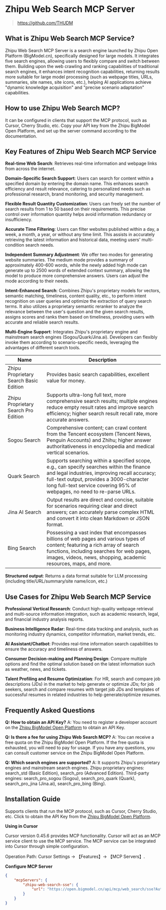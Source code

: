 # Zhipu Web Search MCP Server

> <https://github.com/THUDM>

## What is Zhipu Web Search MCP Service?

Zhipu Web Search MCP Server is a search engine launched by Zhipu Open Platform (BigModel.cn), specifically designed for large models. It integrates five search engines, allowing users to flexibly compare and switch between them. Building upon the web crawling and ranking capabilities of traditional search engines, it enhances intent recognition capabilities, returning results more suitable for large model processing (such as webpage titles, URLs, summaries, site names, site icons, etc.), helping AI applications achieve "dynamic knowledge acquisition" and "precise scenario adaptation" capabilities.

## How to use Zhipu Web Search MCP?

It can be configured in clients that support the MCP protocol, such as Cursor, Cherry Studio, etc. Copy your API key from the Zhipu BigModel Open Platform, and set up the server command according to the documentation.

## Key Features of Zhipu Web Search MCP Service

**Real-time Web Search**: Retrieves real-time information and webpage links from across the internet.

**Domain-Specific Search Support**: Users can search for content within a specified domain by entering the domain name. This enhances search efficiency and result relevance, catering to personalized needs such as professional research, brand monitoring, and security management.

**Flexible Result Quantity Customization**: Users can freely set the number of search results from 1 to 50 based on their requirements. This precise control over information quantity helps avoid information redundancy or insufficiency.

**Accurate Time Filtering**: Users can filter websites published within a day, a week, a month, a year, or without any time limit. This assists in accurately retrieving the latest information and historical data, meeting users' multi-condition search needs.

**Independent Summary Adjustment**: We offer two modes for generating website summaries. The medium mode provides a summary of approximately 400-600 words, while the newly added high mode can generate up to 2500 words of extended context summary, allowing the model to produce more comprehensive answers. Users can adjust the mode according to their needs.

**Intent-Enhanced Search**: Combines Zhipu's proprietary models for vectors, semantic matching, timeliness, content quality, etc., to perform intent recognition on user queries and optimize the extraction of query search terms. It also utilizes a proprietary semantic reranker to analyze the relevance between the user's question and the given search results, assigns scores and ranks them based on timeliness, providing users with accurate and reliable search results.

**Multi-Engine Support**: Integrates Zhipu's proprietary engine and mainstream search engines (Sogou/Quark/Jina.ai). Developers can flexibly invoke them according to scenario-specific needs, leveraging the advantages of different search tools.

| Name | Description |
|------|-------------|
| Zhipu Proprietary Search Basic Edition | Provides basic search capabilities, excellent value for money. |
| Zhipu Proprietary Search Pro Edition | Supports ultra-long full text, more comprehensive search results; multiple engines reduce empty result rates and improve search efficiency; higher search result recall rate, more accurate answers. |
| Sogou Search | Comprehensive content; can crawl content from the Tencent ecosystem (Tencent News, Penguin Accounts) and Zhihu; higher answer authoritativeness in encyclopedia and medical vertical scenarios. |
| Quark Search | Supports searching within a specified scope, e.g., can specify searches within the finance and legal industries, improving recall accuracy; full-text output, provides a 3000-character long full-text service covering 95% of webpages, no need to re-parse URLs. |
| Jina AI Search | Output results are direct and concise, suitable for scenarios requiring clear and direct answers; can accurately parse complex HTML and convert it into clean Markdown or JSON format. |
| Bing Search | Possessing a vast index that encompasses billions of web pages and various types of content; featuring a rich array of search functions, including searches for web pages, images, videos, news, shopping, academic resources, maps, and more. |

**Structured output**: Returns a data format suitable for LLM processing (including title/URL/summary/site name/icon, etc.)

## Use Cases for Zhipu Web Search MCP Service

**Professional Vertical Research**: Conduct high-quality webpage retrieval and multi-source information integration, such as academic research, legal, and financial industry analysis reports.

**Business Intelligence Radar**: Real-time data tracking and analysis, such as monitoring industry dynamics, competitor information, market trends, etc.

**AI Assistant/Chatbot**: Provides real-time information search capabilities to ensure the accuracy and timeliness of answers.

**Consumer Decision-making and Planning Design**: Compare multiple options and find the optimal solution based on the latest information such as weather, news, and tickets.

**Talent Profiling and Resume Optimization**: For HR, search and compare job descriptions (JDs) in the market to help generate or optimize JDs; for job seekers, search and compare resumes with target job JDs and templates of successful resumes in related industries to help generate/optimize resumes.

## Frequently Asked Questions

**Q: How to obtain an API Key?**
A: You need to register a developer account on the [Zhipu BigModel Open Platform](https://zhipuaishengchan.datasink.sensorsdata.cn/t/ME) to obtain an API Key.

**Q: Is there a fee for using Zhipu Web Search MCP?**
A: You can receive a free quota on the Zhipu BigModel Open Platform. If the free quota is exhausted, you will need to pay for usage. If you have any questions, you can consult customer service on the Zhipu BigModel Open Platform.

**Q: Which search engines are supported?**
A: It supports Zhipu's proprietary engines and mainstream search engines. Zhipu proprietary engines: search_std (Basic Edition), search_pro (Advanced Edition). Third-party engines: search_pro_sogou (Sogou), search_pro_quark (Quark), search_pro_jina (Jina.ai), search_pro_bing (Bing).

## Installation Guide

Supports clients that run the MCP protocol, such as Cursor, Cherry Studio, etc.
Click to obtain the API Key from the [Zhipu BigModel Open Platform](https://zhipuaishengchan.datasink.sensorsdata.cn/t/ME).

**Using in Cursor**

Cursor version 0.45.6 provides MCP functionality. Cursor will act as an MCP service client to use the MCP service. The MCP service can be integrated into Cursor through simple configuration.

Operation Path: Cursor Settings -> 【Features】-> 【MCP Servers】.

**Configure MCP Server**

```json
{
    "mcpServers": {
        "zhipu-web-search-sse": {
            "url": "https://open.bigmodel.cn/api/mcp/web_search/sse?Authorization= YOUR API Key"
        }
    }
}
```
